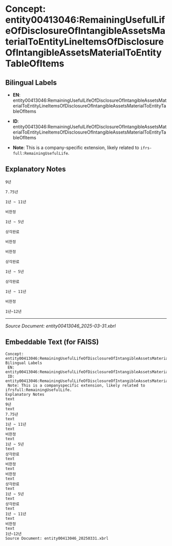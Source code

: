 # Concept: entity00413046:RemainingUsefulLifeOfDisclosureOfIntangibleAssetsMaterialToEntityLineItemsOfDisclosureOfIntangibleAssetsMaterialToEntityTableOfItems

## Bilingual Labels
- **EN**: entity00413046:RemainingUsefulLifeOfDisclosureOfIntangibleAssetsMaterialToEntityLineItemsOfDisclosureOfIntangibleAssetsMaterialToEntityTableOfItems

- **ID**: entity00413046:RemainingUsefulLifeOfDisclosureOfIntangibleAssetsMaterialToEntityLineItemsOfDisclosureOfIntangibleAssetsMaterialToEntityTableOfItems
- **Note**: This is a company-specific extension, likely related to `ifrs-full:RemainingUsefulLife`.

## Explanatory Notes
```text
9년
```
```text
7.75년
```
```text
1년 ~ 11년
```
```text
비한정
```
```text
1년 ~ 5년
```
```text
상각완료
```
```text
비한정
```
```text
비한정
```
```text
상각완료
```
```text
1년 ~ 5년
```
```text
상각완료
```
```text
1년 ~ 11년
```
```text
비한정
```
```text
1년~12년
```

---
*Source Document: entity00413046_2025-03-31.xbrl*
## Embeddable Text (for FAISS)
```text
Concept: entity00413046:RemainingUsefulLifeOfDisclosureOfIntangibleAssetsMaterialToEntityLineItemsOfDisclosureOfIntangibleAssetsMaterialToEntityTableOfItems
Bilingual Labels
 EN: entity00413046:RemainingUsefulLifeOfDisclosureOfIntangibleAssetsMaterialToEntityLineItemsOfDisclosureOfIntangibleAssetsMaterialToEntityTableOfItems
 ID: entity00413046:RemainingUsefulLifeOfDisclosureOfIntangibleAssetsMaterialToEntityLineItemsOfDisclosureOfIntangibleAssetsMaterialToEntityTableOfItems
 Note: This is a companyspecific extension, likely related to ifrsfull:RemainingUsefulLife.
Explanatory Notes
text
9년
text
7.75년
text
1년 ~ 11년
text
비한정
text
1년 ~ 5년
text
상각완료
text
비한정
text
비한정
text
상각완료
text
1년 ~ 5년
text
상각완료
text
1년 ~ 11년
text
비한정
text
1년~12년
Source Document: entity00413046_20250331.xbrl
```